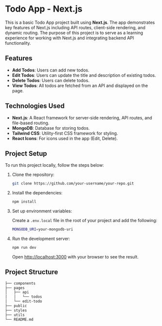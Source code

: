 # Todo App - Next.js

This is a basic Todo App project built using **Next.js**. The app demonstrates key features of Next.js including API routes, client-side rendering, and dynamic routing. The purpose of this project is to serve as a learning experience for working with Next.js and integrating backend API functionality.

## Features

- **Add Todos**: Users can add new todos.
- **Edit Todos**: Users can update the title and description of existing todos.
- **Delete Todos**: Users can delete todos.
- **View Todos**: All todos are fetched from an API and displayed on the page.

## Technologies Used

- **Next.js**: A React framework for server-side rendering, API routes, and file-based routing.
- **MongoDB**: Database for storing todos.
- **Tailwind CSS**: Utility-first CSS framework for styling.
- **React Icons**: For icons used in the app (Edit, Delete).

## Project Setup

To run this project locally, follow the steps below:

1. Clone the repository:

    ```bash
    git clone https://github.com/your-username/your-repo.git
    ```

2. Install the dependencies:

    ```bash
    npm install
    ```

3. Set up environment variables:

    Create a `.env.local` file in the root of your project and add the following:

    ```bash
    MONGODB_URI=your-mongodb-uri
    ```

4. Run the development server:

    ```bash
    npm run dev
    ```

    Open [http://localhost:3000](http://localhost:3000) with your browser to see the result.

## Project Structure

```bash
├── components
├── pages
│   ├── api
│   │   └── todos
│   └── edit-todo
├── public
├── styles
├── utils
└── README.md
